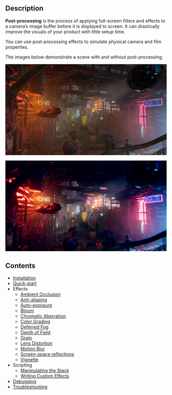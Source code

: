 ## Description

**Post-processing** is the process of applying full-screen filters and effects to a camera’s image buffer before it is displayed to screen. It can drastically improve the visuals of your product with little setup time.

You can use post-processing effects to simulate physical camera and film properties.

The images below demonstrate a scene with and without post-processing.

![Before](images/screenshots/home-before.jpg)

![After](images/screenshots/home-after.jpg)

## Contents

* [Installation](https://github.com/Unity-Technologies/PostProcessing/wiki/Installation)
* [Quick-start](https://github.com/Unity-Technologies/PostProcessing/wiki/Quick-start)
* Effects
    - [Ambient Occlusion](https://github.com/Unity-Technologies/PostProcessing/wiki/Ambient-Occlusion)
    - [Anti-aliasing](https://github.com/Unity-Technologies/PostProcessing/wiki/Anti-aliasing)
    - [Auto-exposure](https://github.com/Unity-Technologies/PostProcessing/wiki/Auto-Exposure)
    - [Bloom](https://github.com/Unity-Technologies/PostProcessing/wiki/Bloom)
    - [Chromatic Aberration](https://github.com/Unity-Technologies/PostProcessing/wiki/Chromatic-Aberration)
    - [Color Grading](https://github.com/Unity-Technologies/PostProcessing/wiki/Color-Grading)
    - [Deferred Fog](https://github.com/Unity-Technologies/PostProcessing/wiki/Deferred-Fog)
    - [Depth of Field](https://github.com/Unity-Technologies/PostProcessing/wiki/Depth-of-Field)
    - [Grain](https://github.com/Unity-Technologies/PostProcessing/wiki/Grain)
    - [Lens Distortion](https://github.com/Unity-Technologies/PostProcessing/wiki/Lens-Distortion)
    - [Motion Blur](https://github.com/Unity-Technologies/PostProcessing/wiki/Motion-Blur)
    - [Screen-space reflections](https://github.com/Unity-Technologies/PostProcessing/wiki/Screen-space-Reflections)
    - [Vignette](https://github.com/Unity-Technologies/PostProcessing/wiki/Vignette)
* Scripting
  - [Manipulating the Stack](https://github.com/Unity-Technologies/PostProcessing/wiki/Manipulating-the-Stack)
  - [Writing Custom Effects](https://github.com/Unity-Technologies/PostProcessing/wiki/Writing-Custom-Effects)
* [Debugging](https://github.com/Unity-Technologies/PostProcessing/wiki/Debugging)
* [Troubleshooting](https://github.com/Unity-Technologies/PostProcessing/wiki/Troubleshooting)